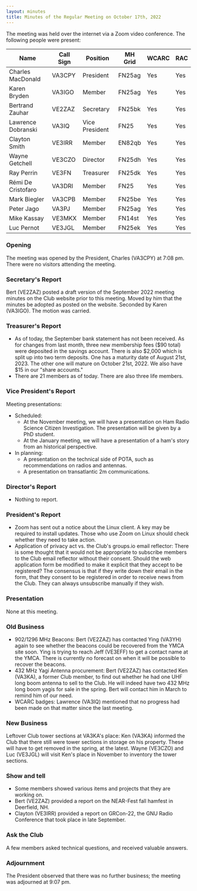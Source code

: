 ```yaml
---
layout: minutes
title: Minutes of the Regular Meeting on October 17th, 2022
---
```

The meeting was held over the internet via a Zoom video conference.
The following people were present:

| Name                   | Call Sign  | Position         | MH Grid | WCARC | RAC |
|------------------------|------------|------------------|---------|-------|-----|
| Charles MacDonald      | VA3CPY     | President        | FN25ag  | Yes   | Yes |
| Karen Bryden           | VA3IGO     | Member           | FN25ag  | Yes   | Yes |
| Bertrand Zauhar        | VE2ZAZ     | Secretary        | FN25bk  | Yes   | Yes |
| Lawrence Dobranski     | VA3IQ      | Vice President   | FN25    | Yes   | Yes |
| Clayton Smith          | VE3IRR     | Member           | EN82qb  | Yes   | Yes |
| Wayne Getchell         | VE3CZO     | Director         | FN25dh  | Yes   | Yes |
| Ray Perrin             | VE3FN      | Treasurer        | FN25dk  | Yes   | Yes |
| Rémi De Cristofaro     | VA3DRI     | Member           | FN25    | Yes   | Yes |
| Mark Biegler           | VA3CPB     | Member           | FN25be  | Yes   | Yes |
| Peter Jago             | VA3PJ      | Member           | FN25ag  | Yes   | Yes |
| Mike Kassay            | VE3MKX     | Member           | FN14st  | Yes   | Yes |
| Luc Pernot             | VE3JGL     | Member           | FN25ek  | Yes   | Yes |


### Opening

The meeting was opened by the President, Charles (VA3CPY) at 7:08 pm.
There were no visitors attending the meeting.

### Secretary's Report

Bert (VE2ZAZ) posted a draft version of the September 2022 meeting minutes on the Club website prior to this meeting. Moved by him that the minutes be adopted as posted on the website. Seconded by Karen (VA3IGO). The motion was carried.

### Treasurer's Report

- As of today, the September bank statement has not been received. As for changes from last month, three new membership fees ($90 total) were deposited in the savings account. There is also $2,000 which is split up into two term deposits. One has a maturity date of August 21st, 2023. The other one will mature on October 21st, 2022. We also have $15 in our "share accounts."
- There are 21 members as of today. There are also three life members.

### Vice President's Report

Meeting presentations:

- Scheduled:
   - At the November meeting, we will have a presentation on Ham Radio Science Citizen Investigation. The presentation will be given by a PhD student.
   - At the January meeting, we will have a presentation of a ham's story from an historical perspective.
- In planning:
   - A presentation on the technical side of POTA, such as recommendations on radios and antennas.
   - A presentation on transatlantic 2m communications.

### Director's Report

- Nothing to report.

### President's Report

- Zoom has sent out a notice about the Linux client. A key may be required to install updates. Those who use Zoom on Linux should check whether they need to take action.
- Application of privacy act vs. the Club's groups.io email reflector:  There is some thought that it would not be appropriate to subscribe members to the Club email reflector without their consent. Should the web application form be modified to make it explicit that they accept to be registered? The consensus is that if they write down their email in the form, that they consent to be registered in order to receive news from the Club. They can always unsubscribe manually if they wish.

### Presentation

None at this meeting.

### Old Business

- 902/1296 MHz Beacons: Bert (VE2ZAZ) has contacted Ying (VA3YH) again to see whether the beacons could be recovered from the YMCA site soon. Ying is trying to reach Jeff (VE3EFF) to get a contact name at the YMCA. There is currently no forecast on when it will be possible to recover the beacons.
- 432 MHz Yagi Antenna procurement: Bert (VE2ZAZ) has contacted Ken (VA3KA), a former Club member, to find out whether he had one UHF long boom antenna to sell to the Club. He will indeed have two 432 MHz long boom yagis for sale in the spring. Bert will contact him in March to remind him of our need.
- WCARC badges: Lawrence (VA3IQ) mentioned that no progress had been made on that matter since the last meeting.

### New Business

Leftover Club tower sections at VA3KA's place: Ken (VA3KA) informed the Club that there still were tower sections in storage on his property. These will have to get removed in the spring, at the latest. Wayne (VE3CZO) and Luc (VE3JGL) will visit Ken's place in November to inventory the tower sections.

### Show and tell

- Some members showed various items and projects that they are working on.
- Bert (VE2ZAZ) provided a report on the NEAR-Fest fall hamfest in Deerfield, NH.
- Clayton (VE3IRR) provided a report on GRCon-22, the GNU Radio Conference that took place in late September.

### Ask the Club

A few members asked technical questions, and received valuable answers.

### Adjournment

The President observed that there was no further business; the meeting was adjourned at 9:07 pm.
